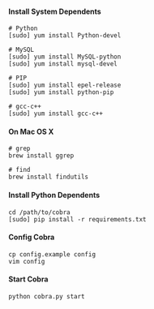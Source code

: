 #### Install System Dependents
```
# Python
[sudo] yum install Python-devel

# MySQL
[sudo] yum install MySQL-python
[sudo] yum install mysql-devel

# PIP
[sudo] yum install epel-release
[sudo] yum install python-pip

# gcc-c++
[sudo] yum install gcc-c++
```

#### On Mac OS X
```
# grep
brew install ggrep

# find
brew install findutils
```

#### Install Python Dependents
```
cd /path/to/cobra
[sudo] pip install -r requirements.txt
```

#### Config Cobra
```
cp config.example config
vim config
```

#### Start Cobra
```
python cobra.py start
```